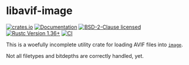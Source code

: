 # libavif-image

[![crates.io](https://img.shields.io/crates/v/libavif-image.svg)](https://crates.io/crates/libavif-image)
[![Documentation](https://docs.rs/libavif-image/badge.svg)](https://docs.rs/libavif-image)
[![BSD-2-Clause licensed](https://img.shields.io/crates/l/libavif-image.svg)](../LICENSE)
[![Rustc Version 1.36+](https://img.shields.io/badge/rustc-1.36+-lightgray.svg)](https://blog.rust-lang.org/2019/07/04/Rust-1.36.0.html)
[![CI](https://github.com/njaard/libavif/workflows/CI/badge.svg)](https://github.com/njaard/libavif/actions?query=workflow%3ACI)

This is a woefully incomplete utility crate
for loading AVIF files into [`image`](https://crates.io/crates/image).

Not all filetypes and bitdepths are correctly handled, yet.
